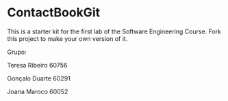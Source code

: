 # ContactBookGit
This is a starter kit for the first lab of the Software Engineering Course.
Fork this project to make your own version of it.

Grupo:

Teresa Ribeiro 60756

Gonçalo Duarte 60291

Joana Maroco 60052


